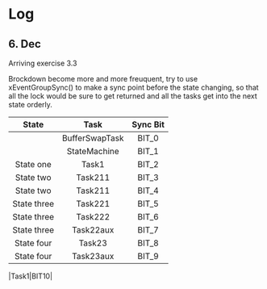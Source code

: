 # Log

## 6. Dec
 Arriving exercise 3.3

 Brockdown become more and more freuquent, try to use xEventGroupSync() to make a sync point before the state changing, so that all the lock would be sure to get returned and all the tasks get into the next state orderly.

 |State| Task | Sync Bit |
 |:----:|:----:|:----:|
 ||BufferSwapTask|BIT_0|
 ||StateMachine|BIT_1|
 |State one|Task1|BIT_2|
 |State two|Task211|BIT_3|
 |State two|Task211|BIT_4|
 |State three|Task221|BIT_5|
 |State three|Task222|BIT_6|
 |State three|Task22aux|BIT_7|
 |State four|Task23|BIT_8|
 |State four|Task23aux|BIT_9|

 |Task1|BIT10|